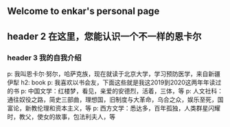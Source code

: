 ## Welcome to enkar's personal page
## header 2 在这里，您能认识一个不一样的恩卡尔
### header 3 我的自我介绍
p: 我叫恩卡尔·努尔，哈萨克族，现在就读于北京大学，学习预防医学，来自新疆伊犁
h2:  book
p: 我喜欢以书会友，下面这些就是我这2019到2020这两年年读过的书
p: 中国文学：红楼梦，看见，亲爱的安德烈，活着，三体，等
p: 人文社科：通往奴役之路，简史三部曲，理想国，旧制度与大革命，乌合之众，娱乐至死，国富论，新教伦理和资本主义，等
p: 西方文学：悉达多，百年孤独，人类群星闪耀时，教父，使女的故事，包法利夫人，等 

